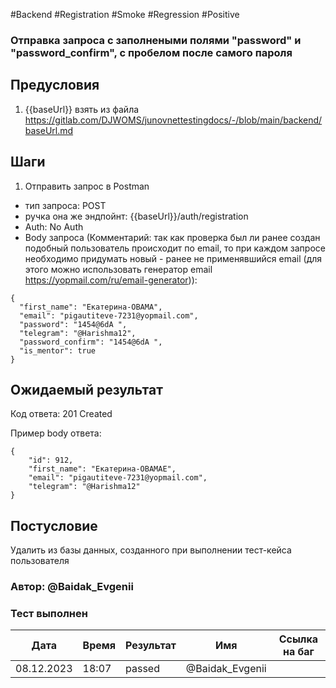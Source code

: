 #Backend #Registration #Smoke #Regression #Positive

### Отправка запроса с заполнеными полями "password" и "password_confirm", с пробелом после самого пароля

## Предусловия

1. {{baseUrl}} взять из файла https://gitlab.com/DJWOMS/junovnettestingdocs/-/blob/main/backend/baseUrl.md

## Шаги

1. Отправить запрос в Postman
- тип запроса: POST
- ручка она же эндпойнт: {{baseUrl}}/auth/registration
- Auth: No Auth
- Body запроса (Комментарий: так как проверка был ли ранее создан подобный пользователь происходит по email, то при каждом запросе необходимо придумать новый - ранее не применявшийся email (для этого можно использовать генератор email https://yopmail.com/ru/email-generator)): 
```
{
  "first_name": "Екатерина-OBAMA",
  "email": "pigautiteve-7231@yopmail.com",
  "password": "1454@6dA ",
  "telegram": "@Harishma12",
  "password_confirm": "1454@6dA ",
  "is_mentor": true
}
```

## Ожидаемый результат

Код ответа: 201 Created

Пример body ответа:
```
{
    "id": 912,
    "first_name": "Екатерина-OBAMAЕ",
    "email": "pigautiteve-7231@yopmail.com",
    "telegram": "@Harishma12"
}
```

## Постусловие

Удалить из базы данных, созданного при выполнении тест-кейса пользователя 

### Автор: @Baidak_Evgenii

### Тест выполнен
|     Дата    | Время | Результат   |   Имя  | Cсылка на баг  |
|     ---     |  ---  |    ---      |   ---  |      ---       |
|  08.12.2023 | 18:07 |    passed   | @Baidak_Evgenii |       |
